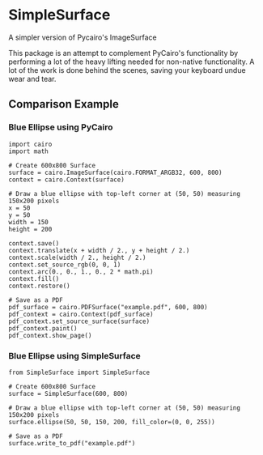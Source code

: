 # SimpleSurface
A simpler version of Pycairo's ImageSurface

This package is an attempt to complement PyCairo's functionality by performing a lot of the heavy lifting needed for non-native functionality. A lot of the work is done behind the scenes, saving your keyboard undue wear and tear.

## Comparison Example

### Blue Ellipse using PyCairo
```
import cairo
import math

# Create 600x800 Surface
surface = cairo.ImageSurface(cairo.FORMAT_ARGB32, 600, 800)
context = cairo.Context(surface)

# Draw a blue ellipse with top-left corner at (50, 50) measuring 150x200 pixels
x = 50
y = 50
width = 150
height = 200

context.save()
context.translate(x + width / 2., y + height / 2.)
context.scale(width / 2., height / 2.)
context.set_source_rgb(0, 0, 1)
context.arc(0., 0., 1., 0., 2 * math.pi)
context.fill()
context.restore()

# Save as a PDF
pdf_surface = cairo.PDFSurface("example.pdf", 600, 800)
pdf_context = cairo.Context(pdf_surface)
pdf_context.set_source_surface(surface)
pdf_context.paint()
pdf_context.show_page()
```

### Blue Ellipse using SimpleSurface
```
from SimpleSurface import SimpleSurface

# Create 600x800 Surface
surface = SimpleSurface(600, 800)

# Draw a blue ellipse with top-left corner at (50, 50) measuring 150x200 pixels
surface.ellipse(50, 50, 150, 200, fill_color=(0, 0, 255))

# Save as a PDF
surface.write_to_pdf("example.pdf")
```
